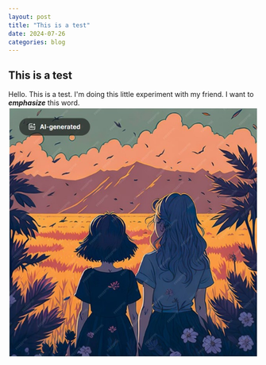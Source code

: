 ```yaml
---
layout: post
title: "This is a test"
date: 2024-07-26
categories: blog
---
```

 
## This is a test

Hello. This is a test. I'm doing this little experiment with my friend. I want to ***emphasize*** this word.
![picture of 2 girls](/assets/images/girls.jpg)
